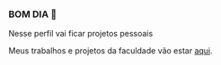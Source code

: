 ### BOM DIA 👋

Nesse perfil vai ficar projetos pessoais

Meus trabalhos e projetos da faculdade vão estar [aqui](https://github.com/TrabalhosPUCPR).

<!--
**Knightleo602/KnightLeo602** is a ✨ _special_ ✨ repository because its `README.md` (this file) appears on your GitHub profile.

Here are some ideas to get you started:

- 🔭 I’m currently working on ...
- 🌱 I’m currently learning ...
- 👯 I’m looking to collaborate on ...
- 🤔 I’m looking for help with ...
- 💬 Ask me about ...
- 📫 How to reach me: ...
- 😄 Pronouns: ...
- ⚡ Fun fact: ...
-->

